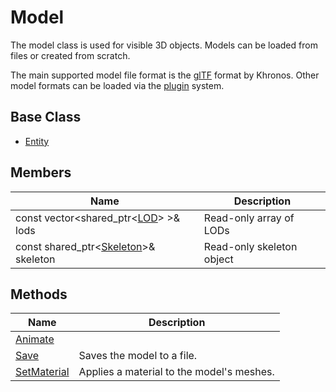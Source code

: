 # Model #
The model class is used for visible 3D objects. Models can be loaded from files or created from scratch.

The main supported model file format is the [glTF](https://www.khronos.org/gltf/) format by Khronos. Other model formats can be loaded via the [plugin](Plugins.md) system.

## Base Class
* [Entity](CPP_Entity_32f.md)

## Members
| Name | Description |
|---|---|
| const vector<shared_ptr<[LOD](CPP_LOD.md)\> \>& lods | Read-only array of LODs |
| const shared_ptr<[Skeleton](CPP_Skeleton.md)\>& skeleton | Read-only skeleton object |

## Methods
| Name | Description |
|---|---|
| [Animate](CPP_Model_Animate.md) | |
| [Save](API_Model_Save.md) | Saves the model to a file. |
| [SetMaterial](CPP_Model_SetMaterial.md) | Applies a material to the model's meshes. |
